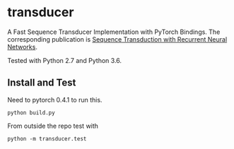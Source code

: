 # transducer
A Fast Sequence Transducer Implementation with PyTorch Bindings. The corresponding publication is [Sequence Transduction with Recurrent Neural Networks](https://arxiv.org/abs/1211.3711).

Tested with Python 2.7 and Python 3.6.

## Install and Test

Need to pytorch 0.4.1 to run this.

```
python build.py
```

From outside the repo test with

```
python -m transducer.test
```

